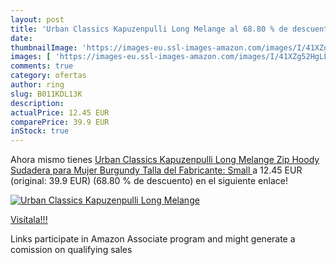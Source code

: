 ```yaml
---
layout: post
title: 'Urban Classics Kapuzenpulli Long Melange al 68.80 % de descuento'
date: 
thumbnailImage: 'https://images-eu.ssl-images-amazon.com/images/I/41XZg52HgLL._SL200_.jpg'
images: [ 'https://images-eu.ssl-images-amazon.com/images/I/41XZg52HgLL._SL200_.jpg' ]
comments: true
category: ofertas
author: ring
slug: B011KDL13K
description:
actualPrice: 12.45 EUR
comparePrice: 39.9 EUR
inStock: true
---
```


Ahora mismo tienes [Urban Classics Kapuzenpulli Long Melange Zip Hoody  Sudadera para Mujer   Burgundy    Talla del Fabricante: Small ](https://www.amazon.es/dp/B011KDL13K/?tag=tolees-21) a 12.45 EUR (original: 39.9 EUR) (68.80 %  de descuento) en el siguiente enlace!

[![Urban Classics Kapuzenpulli Long Melange](https://images-eu.ssl-images-amazon.com/images/I/41XZg52HgLL._SL200_.jpg)](https://www.amazon.es/dp/B011KDL13K/?tag=tolees-21)

[Visítala!!!](https://www.amazon.es/dp/B011KDL13K/?tag=tolees-21)

Links participate in Amazon Associate program and might generate a comission on qualifying sales
